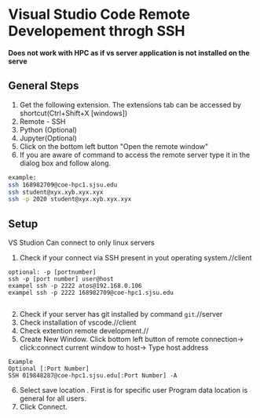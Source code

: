 # Visual Studio Code Remote Developement throgh SSH

**Does not work with HPC as if vs server application is not installed on the serve**

## General Steps

1. Get the following extension. The extensions tab can be accessed by shortcut(Ctrl+Shift+X [windows])
  1. Remote - SSH
  2. Python (Optional)
  3. Jupyter(Optional)
2. Click on the bottom left button "Open the remote window"
3. If you are aware of command to access the remote server type it in the dialog box and follow along.
```bash
example:
ssh 168982709@coe-hpc1.sjsu.edu 
ssh student@xyx.xyb.xyx.xyx
ssh -p 2020 student@xyx.xyb.xyx.xyx
```


## Setup
VS Studion Can connect to only linux servers

1. Check if your connect via SSH present in yout operating system.//client

```
optional: -p [portnumber]
ssh -p [port number] user@host
exampel ssh -p 2222 atos@192.168.0.106
exampel ssh -p 2222 168982709@coe-hpc1.sjsu.edu 


```
2. Check if your server has git installed by command ``` git ```.//server
3. Check installation of vscode.//client
4. Check extention remote development.//
5. Create New Window. Click bottom left button of remote connection-> click:connect current window to host-> Type host address 
```
Example 
Optional [:Port Number]
SSH 019848287@coe-hpc1.sjsu.edu[:Port Number] -A
```
6. Select save location . First is for specific user Program data location is general for all users.
7. Click Connect.



